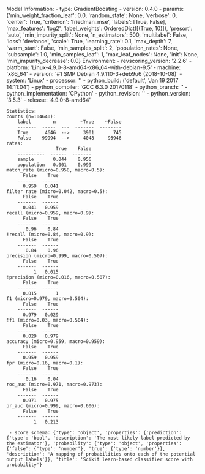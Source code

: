 Model Information:
	 - type: GradientBoosting
	 - version: 0.4.0
	 - params: {'min_weight_fraction_leaf': 0.0, 'random_state': None, 'verbose': 0, 'center': True, 'criterion': 'friedman_mse', 'labels': [True, False], 'max_features': 'log2', 'label_weights': OrderedDict([(True, 10)]), 'presort': 'auto', 'min_impurity_split': None, 'n_estimators': 500, 'multilabel': False, 'loss': 'deviance', 'scale': True, 'learning_rate': 0.1, 'max_depth': 7, 'warm_start': False, 'min_samples_split': 2, 'population_rates': None, 'subsample': 1.0, 'min_samples_leaf': 1, 'max_leaf_nodes': None, 'init': None, 'min_impurity_decrease': 0.0}
	Environment:
	 - revscoring_version: '2.2.6'
	 - platform: 'Linux-4.9.0-8-amd64-x86_64-with-debian-9.5'
	 - machine: 'x86_64'
	 - version: '#1 SMP Debian 4.9.110-3+deb9u6 (2018-10-08)'
	 - system: 'Linux'
	 - processor: ''
	 - python_build: ('default', 'Jan 19 2017 14:11:04')
	 - python_compiler: 'GCC 6.3.0 20170118'
	 - python_branch: ''
	 - python_implementation: 'CPython'
	 - python_revision: ''
	 - python_version: '3.5.3'
	 - release: '4.9.0-8-amd64'
	
	Statistics:
	counts (n=104640):
		label        n         ~True    ~False
		-------  -----  ---  -------  --------
		True      4646  -->     3901       745
		False    99994  -->     4048     95946
	rates:
		              True    False
		----------  ------  -------
		sample       0.044    0.956
		population   0.001    0.999
	match_rate (micro=0.958, macro=0.5):
		  False    True
		-------  ------
		  0.959   0.041
	filter_rate (micro=0.042, macro=0.5):
		  False    True
		-------  ------
		  0.041   0.959
	recall (micro=0.959, macro=0.9):
		  False    True
		-------  ------
		   0.96    0.84
	!recall (micro=0.84, macro=0.9):
		  False    True
		-------  ------
		   0.84    0.96
	precision (micro=0.999, macro=0.507):
		  False    True
		-------  ------
		      1   0.015
	!precision (micro=0.016, macro=0.507):
		  False    True
		-------  ------
		  0.015       1
	f1 (micro=0.979, macro=0.504):
		  False    True
		-------  ------
		  0.979   0.029
	!f1 (micro=0.03, macro=0.504):
		  False    True
		-------  ------
		  0.029   0.979
	accuracy (micro=0.959, macro=0.959):
		  False    True
		-------  ------
		  0.959   0.959
	fpr (micro=0.16, macro=0.1):
		  False    True
		-------  ------
		   0.16    0.04
	roc_auc (micro=0.971, macro=0.973):
		  False    True
		-------  ------
		  0.971   0.975
	pr_auc (micro=0.999, macro=0.606):
		  False    True
		-------  ------
		      1   0.213
	
	 - score_schema: {'type': 'object', 'properties': {'prediction': {'type': 'bool', 'description': 'The most likely label predicted by the estimator'}, 'probability': {'type': 'object', 'properties': {'false': {'type': 'number'}, 'true': {'type': 'number'}}, 'description': 'A mapping of probabilities onto each of the potential output labels'}}, 'title': 'Scikit learn-based classifier score with probability'}

